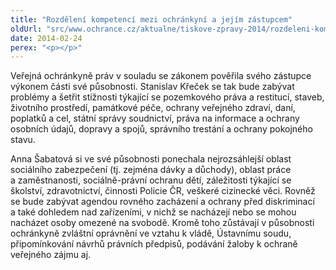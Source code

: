 ```yaml
---
title: "Rozdělení kompetencí mezi ochránkyní a jejím zástupcem"
oldUrl: "src/www.ochrance.cz/aktualne/tiskove-zpravy-2014/rozdeleni-kompetenci-mezi-ochrankyni-a-jejim-zastupcem"
date: 2014-02-24
perex: "<p></p>"
---
```


<!-- imported from the old website -->

<p>Veřejná ochránkyně práv v souladu se zákonem pověřila svého zástupce výkonem části své působnosti. Stanislav Křeček se tak bude zabývat problémy a šetřit stížnosti týkající se pozemkového práva a restitucí, staveb, životního prostředí, památkové péče, ochrany veřejného zdraví, daní, poplatků a cel, státní správy soudnictví, práva na informace a ochrany osobních údajů, dopravy a spojů, správního trestání a ochrany pokojného stavu. </p><p>Anna Šabatová si ve své působnosti ponechala nejrozsáhlejší oblast sociálního zabezpečení (tj. zejména dávky a důchody), oblast práce a zaměstnanosti, sociálně-právní ochranu dětí, záležitosti týkající se školství, zdravotnictví, činnosti Policie ČR, veškeré cizinecké věci. Rovněž se bude zabývat agendou rovného zacházení a ochrany před diskriminací a také dohledem nad zařízeními, v nichž se nacházejí nebo se mohou nacházet osoby omezené na svobodě. Kromě toho zůstávají v působnosti ochránkyně zvláštní oprávnění ve vztahu k vládě, Ústavnímu soudu, připomínkování návrhů právních předpisů, podávání žaloby k ochraně veřejného zájmu aj.</p>

